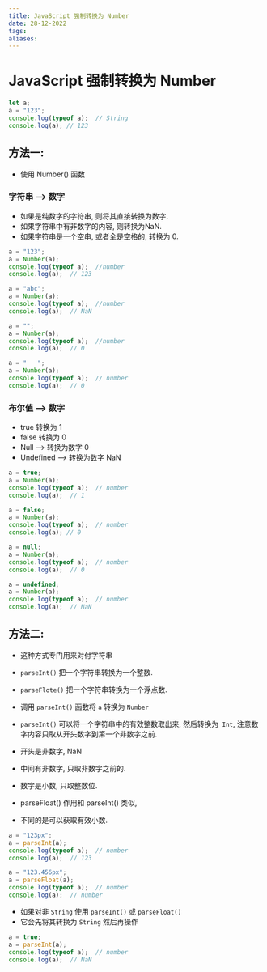 ```yaml
---
title: JavaScript 强制转换为 Number
date: 28-12-2022
tags: 
aliases: 
---
```


# JavaScript 强制转换为 Number

```js
let a;  
a = "123";  
console.log(typeof a);  // String
console.log(a); // 123
```

## 方法一: 

- 使用 Number() 函数

### 字符串 --> 数字

- 如果是纯数字的字符串, 则将其直接转换为数字.  
- 如果字符串中有非数字的内容, 则转换为NaN.  
- 如果字符串是一个空串, 或者全是空格的, 转换为 0.

```js
a = "123";  
a = Number(a);  
console.log(typeof a);  //number
console.log(a);  // 123

a = "abc";  
a = Number(a);  
console.log(typeof a);  //number
console.log(a);  // NaN

a = "";  
a = Number(a);  
console.log(typeof a);  //number
console.log(a);  // 0

a = "   ";  
a = Number(a);  
console.log(typeof a);  // number
console.log(a);  // 0
```

### 布尔值 --> 数字

- true 转换为 1
- false 转换为 0
- Null --> 转换为数字 0
- Undefined --> 转换为数字 NaN

```js
a = true;  
a = Number(a);  
console.log(typeof a);  // number
console.log(a);  // 1

a = false;  
a = Number(a);  
console.log(typeof a);  // number
console.log(a); // 0

a = null;  
a = Number(a);  
console.log(typeof a);  // number
console.log(a);  // 0

a = undefined;  
a = Number(a);  
console.log(typeof a);  // number
console.log(a);  // NaN
```

## 方法二:

- 这种方式专门用来对付字符串  
- `parseInt()` 把一个字符串转换为一个整数.  
- `parseFlote()` 把一个字符串转换为一个浮点数.

- 调用 `parseInt()` 函数将 `a` 转换为 `Number`
- `parseInt()` 可以将一个字符串中的有效整数取出来,  然后转换为` Int`, 注意数字内容只取从开头数字到第一个非数字之前.  
- 开头是非数字, NaN  
- 中间有非数字, 只取非数字之前的.  
- 数字是小数, 只取整数位.  
 
- parseFloat() 作用和 parseInt() 类似,  
- 不同的是可以获取有效小数.

```js
a = "123px";  
a = parseInt(a);  
console.log(typeof a);  // number
console.log(a);  // 123

a = "123.456px";  
a = parseFloat(a);  
console.log(typeof a);  // number
console.log(a);  // number
```

- 如果对非 `String` 使用 `parseInt()` 或 `parseFloat()`
- 它会先将其转换为 `String` 然后再操作

```js
a = true;  
a = parseInt(a);  
console.log(typeof a);  // number
console.log(a);  // NaN
```